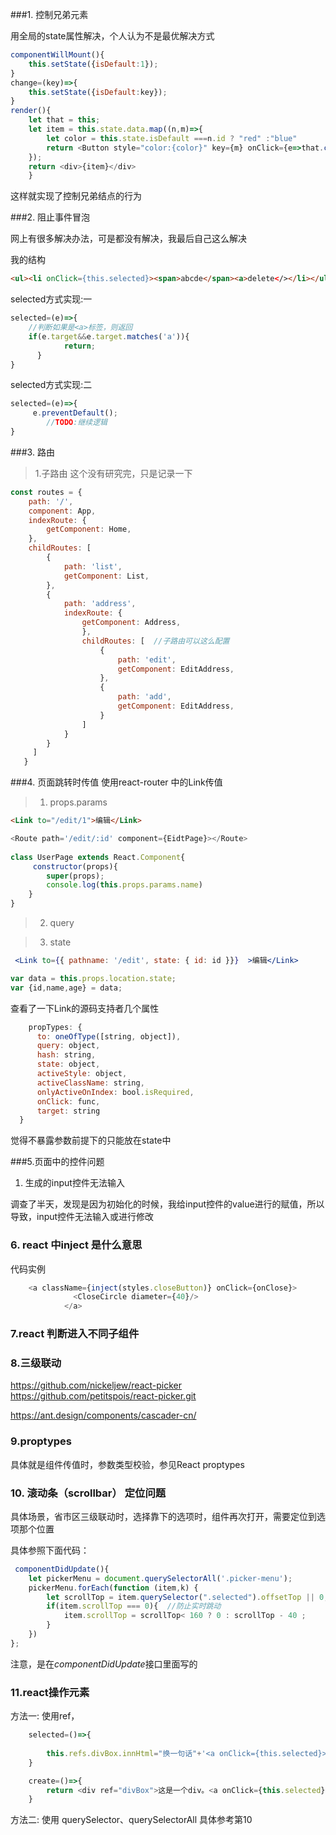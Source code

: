 ###1. 控制兄弟元素
	
用全局的state属性解决，个人认为不是最优解决方式

```javascript 
componentWillMount(){
	this.setState({isDefault:1});
}	
change=(key)=>{
	this.setState({isDefault:key});
}	
render(){
	let that = this;
	let item = this.state.data.map((n,m)=>{
		let color = this.state.isDefault ===n.id ? "red" :"blue"
		return <Button style="color:{color}" key={m} onClick={e=>that.change(n.id)}>{n.name}</Button>
	});
	return <div>{item}</div>
	}

```

这样就实现了控制兄弟结点的行为
	

###2. 阻止事件冒泡
	
网上有很多解决办法，可是都没有解决，我最后自己这么解决

我的结构

``` html
<ul><li onClick={this.selected}><span>abcde</span><a>delete</></li></ul>
```

selected方式实现:一

```javascript 
selected=(e)=>{
	//判断如果是<a>标签，则返回
	if(e.target&&e.target.matches('a')){
            return;
      }
}
```
selected方式实现:二
```javascript 
selected=(e)=>{
	 e.preventDefault();
        //TODO:继续逻辑
}
```

###3. 路由  
	
>1.子路由  这个没有研究完，只是记录一下

```javascript 
const routes = {
    path: '/',
    component: App,
    indexRoute: {
        getComponent: Home,
    },
    childRoutes: [
        {
            path: 'list',
            getComponent: List,
        },
        {
            path: 'address',
	        indexRoute: {
                getComponent: Address,
	            },
	            childRoutes: [  //子路由可以这么配置
	                {
	                    path: 'edit',
	                    getComponent: EditAddress,
	                },
	                {
	                    path: 'add',
	                    getComponent: EditAddress,
	                }
	            ]
            }
        }
     ]
   }
```


###4. 页面跳转时传值 
使用react-router 中的Link传值
>1. props.params

```html
<Link to="/edit/1">编辑</Link>
```

```javascript
<Route path='/edit/:id' component={EidtPage}></Route>
  
class UserPage extends React.Component{
     constructor(props){
        super(props);
        console.log(this.props.params.name)
    }
}

```

>2. query

>3. state


```jsx
 <Link to={{ pathname: '/edit', state: { id: id }}}  >编辑</Link>
```
```javascript
var data = this.props.location.state;
var {id,name,age} = data;
```

查看了一下Link的源码支持者几个属性
```javascript
    propTypes: {
      to: oneOfType([string, object]),
      query: object,
      hash: string,
      state: object,
      activeStyle: object,
      activeClassName: string,
      onlyActiveOnIndex: bool.isRequired,
      onClick: func,
      target: string
  }
```
觉得不暴露参数前提下的只能放在state中


###5.页面中的控件问题
1. 生成的input控件无法输入

调查了半天，发现是因为初始化的时候，我给input控件的value进行的赋值，所以导致，input控件无法输入或进行修改





### 6. react 中inject 是什么意思
代码实例

```javascript
	<a className={inject(styles.closeButton)} onClick={onClose}>
              <CloseCircle diameter={40}/>
            </a>
```


### 7.react 判断进入不同子组件



### 8.三级联动

https://github.com/nickeljew/react-picker
https://github.com/petitspois/react-picker.git

https://ant.design/components/cascader-cn/



### 9.proptypes 
	
具体就是组件传值时，参数类型校验，参见React proptypes


### 10. 滚动条（scrollbar） 定位问题
具体场景，省市区三级联动时，选择靠下的选项时，组件再次打开，需要定位到选项那个位置	

具体参照下面代码：


```javascript
 componentDidUpdate(){
	let pickerMenu = document.querySelectorAll('.picker-menu');
	pickerMenu.forEach(function (item,k) {
		let scrollTop = item.querySelector(".selected").offsetTop || 0;
		if(item.scrollTop === 0){  //防止实时跳动
			item.scrollTop = scrollTop< 160 ? 0 : scrollTop - 40 ;
		}
	})
};

```

注意，是在*componentDidUpdate*接口里面写的


### 11.react操作元素

方法一: 使用ref，

```javascript
	selected=()=>{
	
		this.refs.divBox.innHtml="换一句话"+'<a onClick={this.selected}>换一下</a>'
	}

	create=()=>{
		return <div ref="divBox">这是一个div。<a onClick={this.selected}>换一下</a></div>
	}

```
方法二: 使用 querySelector、querySelectorAll 具体参考第10 





 




 
